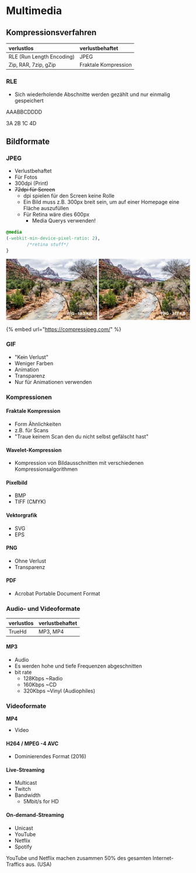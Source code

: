 # Multimedia

## Kompressionsverfahren

| **verlustlos** | **verlustbehaftet** |
| :--- | :--- |
| RLE \(Run Length Encoding\) | JPEG |
| Zip, RAR, 7zip, gZip | Fraktale Kompression |

### RLE

* Sich wiederholende Abschnitte werden gezählt und nur einmalig gespeichert

AAABBCDDDD

3A 2B 1C 4D

## Bildformate

### JPEG

* Verlustbehaftet
* Für Fotos
* 300dpi \(Print\)
* ~~72dpi für Screen~~
  * dpi spielen für den Screen keine Rolle
  * Ein Bild muss z.B. 300px breit sein, um auf einer Homepage eine Fläche auszufüllen
  * Für Retina wäre dies 600px
    * Media Querys verwenden!

```css
@media
(-webkit-min-device-pixel-ratio: 2),
        /*retina stuff*/
}
```

![](../../../.gitbook/assets/jpg-v-png-zion-national-park.jpg)

{% embed url="https://compressjpeg.com/" %}

### GIF

* "Ke~~i~~n Verlust"
* Weniger Farben
* Animation
* Transparenz
* Nur für Animationen verwenden

### Kompressionen

#### Fraktale Kompression

* Form Ähnlichkeiten
* z.B. für Scans
* "Traue keinem Scan den du nicht selbst gefälscht hast"

#### Wavelet-Kompression

* Kompression von Bildausschnitten mit verschiedenen Kompressionsalgorithmen

#### Pixelbild

* BMP
* TIFF \(CMYK\)

#### Vektorgrafik

* SVG
* EPS

#### PNG

* Ohne Verlust
* Transparenz

#### PDF

* Acrobat Portable Document Format

### Audio- und Videoformate

| **verlustlos** | **verlustbehaftet** |
| :--- | :--- |
| TrueHd | MP3, MP4 |

#### MP3

* Audio
* Es werden hohe und tiefe Frequenzen abgeschnitten
* bit rate
  * 128Kbps ~Radio
  * 160Kbps ~CD
  * 320Kbps ~Vinyl \(Audiophiles\)

### Videoformate

**MP4**

* Video

#### H264 / MPEG -4 AVC

* Dominierendes Format \(2016\)

#### Live-Streaming

* Multicast
* Twitch
* Bandwidth
  * 5Mbit/s for HD

#### On-demand-Streaming

* Unicast
* YouTube
* Netflix
* Spotify

YouTube und Netflix machen zusammen 50% des gesamten Internet-Traffics aus. \(USA\)

